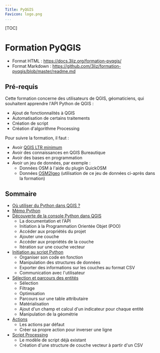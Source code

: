 ```yaml
---
Title: PyQGIS
Favicon: logo.png
...
```


[TOC]

# Formation PyQGIS

* Format HTML : https://docs.3liz.org/formation-pyqgis/
* Format Markdown : https://github.com/3liz/formation-pyqgis/blob/master/readme.md

## Pré-requis

Cette formation concerne des utilisateurs de QGIS, géomaticiens, qui souhaitent apprendre l'API Python de QGIS :

* Ajout de fonctionnalités à QGIS
* Automatisation de certains traitements
* Création de script
* Création d'algorithme Processing

Pour suivre la formation, il faut :

* Avoir [QGIS LTR minimum](https://www.qgis.org/en/site/getinvolved/development/roadmap.html#release-schedule)
* Avoir des connaissances en QGIS Bureautique  
* Avoir des bases en programmation
* Avoir un jeu de données, par exemple :
    * Données OSM à l'aide du plugin QuickOSM
    * Données [OSM2Igeo](https://github.com/igeofr/osm2igeo) (utilisation de ce jeu de données ci-après dans 
      la formation)

## Sommaire

* [Où utiliser du Python dans QGIS ?](./le_python_dans_qgis.md)
* [Mémo Python](./00_memo_python.md)
* [Découverte de la console Python dans QGIS](./01_console_python.md)
    * La documentation et l'API
    * Initiation à la Programmation Orientée Objet (POO)
    * Accéder aux propriétés du projet
    * Ajouter une couche
    * Accéder aux propriétés de la couche
    * Itération sur une couche vecteur
* [Initiation au script Python](./02_fonctions_script.md)
    * Organiser son code en fonction
    * Manipulation des structures de données
    * Exporter des informations sur les couches au format CSV
    * Communication avec l'utilisateur
* [Sélection et parcours des entités](./03_selection_parcours_entites.md)
    * Sélection
    * Filtrage
    * Optimisation
    * Parcours sur une table attributaire
    * Matérialisation
    * Ajout d'un champ et calcul d'un indicateur pour chaque entité
    * Manipulation de la géométrie
* [Actions](./04_actions.md)
    * Les actions par défaut
    * Créer sa propre action pour inverser une ligne
* [Script Processing](./05_script_processing.md)
    * Le modèle de script déjà existant
    * Création d'une structure de couche vecteur à partir d'un CSV

